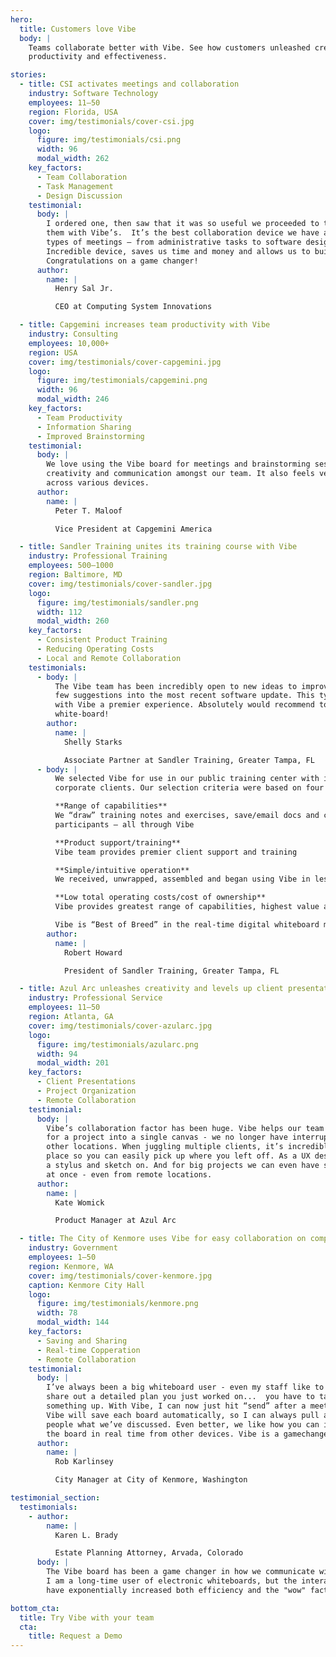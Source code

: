 ```yaml
---
hero:
  title: Customers love Vibe
  body: |
    Teams collaborate better with Vibe. See how customers unleashed creativity and maximized their organizations’
    productivity and effectiveness.

stories:
  - title: CSI activates meetings and collaboration
    industry: Software Technology
    employees: 11—50
    region: Florida, USA
    cover: img/testimonials/cover-csi.jpg
    logo:
      figure: img/testimonials/csi.png
      width: 96
      modal_width: 262
    key_factors:
      - Team Collaboration
      - Task Management
      - Design Discussion
    testimonial:
      body: |
        I ordered one, then saw that it was so useful we proceeded to toss out all our whiteboards and replace
        them with Vibe’s.  It’s the best collaboration device we have at our office for memorializing any and all
        types of meetings – from administrative tasks to software design sessions.
        Incredible device, saves us time and money and allows us to build our AI software products faster!
        Congratulations on a game changer!
      author:
        name: |
          Henry Sal Jr.

          CEO at Computing System Innovations

  - title: Capgemini increases team productivity with Vibe
    industry: Consulting
    employees: 10,000+
    region: USA
    cover: img/testimonials/cover-capgemini.jpg
    logo:
      figure: img/testimonials/capgemini.png
      width: 96
      modal_width: 246
    key_factors:
      - Team Productivity
      - Information Sharing
      - Improved Brainstorming
    testimonial:
      body: |
        We love using the Vibe board for meetings and brainstorming sessions. It has enhanced productivity,
        creativity and communication amongst our team. It also feels very seamless using the Vibe board and app
        across various devices.
      author:
        name: |
          Peter T. Maloof

          Vice President at Capgemini America

  - title: Sandler Training unites its training course with Vibe
    industry: Professional Training
    employees: 500—1000
    region: Baltimore, MD
    cover: img/testimonials/cover-sandler.jpg
    logo:
      figure: img/testimonials/sandler.png
      width: 112
      modal_width: 260
    key_factors:
      - Consistent Product Training
      - Reducing Operating Costs
      - Local and Remote Collaboration
    testimonials:
      - body: |
          The Vibe team has been incredibly open to new ideas to improve the product and even implemented a
          few suggestions into the most recent software update. This type of co-collaboration makes working
          with Vibe a premier experience. Absolutely would recommend to anyone in the market for a digital
          white-board!
        author:
          name: |
            Shelly Starks

            Associate Partner at Sandler Training, Greater Tampa, FL
      - body: |
          We selected Vibe for use in our public training center with individuals, small companies and
          corporate clients. Our selection criteria were based on four requirements: 

          **Range of capabilities**
          We “draw” training notes and exercises, save/email docs and collaborate between local and remote
          participants – all through Vibe

          **Product support/training**
          Vibe team provides premier client support and training

          **Simple/intuitive operation**
          We received, unwrapped, assembled and began using Vibe in less than 40 minutes...absolutely intuitive!

          **Low total operating costs/cost of ownership**
          Vibe provides greatest range of capabilities, highest value and NO ongoing licensing and annual costs.

          Vibe is “Best of Breed” in the real-time digital whiteboard market space!
        author:
          name: |
            Robert Howard

            President of Sandler Training, Greater Tampa, FL

  - title: Azul Arc unleashes creativity and levels up client presentations
    industry: Professional Service
    employees: 11—50
    region: Atlanta, GA
    cover: img/testimonials/cover-azularc.jpg
    logo:
      figure: img/testimonials/azularc.png
      width: 94
      modal_width: 201
    key_factors:
      - Client Presentations
      - Project Organization
      - Remote Collaboration
    testimonial:
      body: |
        Vibe’s collaboration factor has been huge. Vibe helps our team integrate research, notes and screen shots
        for a project into a single canvas - we no longer have interrupt the creative process to check notes in
        other locations. When juggling multiple clients, it’s incredibly helpful to have everything saved in one
        place so you can easily pick up where you left off. As a UX designer, I like how easy Vibe is to pick up
        a stylus and sketch on. And for big projects we can even have several people working on a single canvas
        at once - even from remote locations.
      author:
        name: |
          Kate Womick

          Product Manager at Azul Arc

  - title: The City of Kenmore uses Vibe for easy collaboration on complex projects
    industry: Government
    employees: 1—50
    region: Kenmore, WA
    cover: img/testimonials/cover-kenmore.jpg
    caption: Kenmore City Hall
    logo:
      figure: img/testimonials/kenmore.png
      width: 78
      modal_width: 144
    key_factors:
      - Saving and Sharing
      - Real-time Copperation
      - Remote Collaboration
    testimonial:
      body: |
        I’ve always been a big whiteboard user - even my staff like to joke about this - but it can be a pain to
        share out a detailed plan you just worked on...  you have to take a picture or assign someone to write
        something up. With Vibe, I can now just hit “send” after a meeting and share that board with whoever I want.
        Vibe will save each board automatically, so I can always pull a board back up during any meeting to show
        people what we’ve discussed. Even better, we like how you can invite remote coworkers in to collaborate on
        the board in real time from other devices. Vibe is a gamechanger.
      author:
        name: |
          Rob Karlinsey

          City Manager at City of Kenmore, Washington

testimonial_section:
  testimonials:
    - author:
        name: |
          Karen L. Brady

          Estate Planning Attorney, Arvada, Colorado
      body: |
        The Vibe board has been a game changer in how we communicate with clients, both in-person and virtually.
        I am a long-time user of electronic whiteboards, but the interactive and digital features of the Vibe board
        have exponentially increased both efficiency and the "wow" factor in client meetings.

bottom_cta:
  title: Try Vibe with your team
  cta:
    title: Request a Demo
---
```

